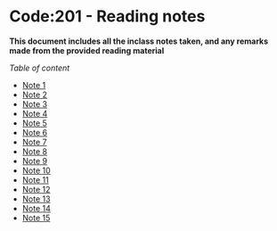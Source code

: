 # Code:201 - Reading notes 

**This document includes all the inclass notes taken, and any remarks made from the provided reading material**

*Table of content*
+ [Note 1](https://github.com/ghaithalaydi/reading-notes-201/blob/main/class-01.md)
+ [Note 2](https://github.com/ghaithalaydi/reading-notes-201/blob/main/class-02.md)
+ [Note 3](https://github.com/ghaithalaydi/reading-notes-201/blob/main/class-03.md)
+ [Note 4](https://github.com/ghaithalaydi/reading-notes-201/blob/main/class-04.md)
+ [Note 5](https://github.com/ghaithalaydi/reading-notes-201/blob/main/class-05.md)
+ [Note 6](https://github.com/ghaithalaydi/reading-notes-201/blob/main/class-06.md)
+ [Note 7](https://github.com/ghaithalaydi/reading-notes-201/blob/main/class-07.md)
+ [Note 8](https://github.com/ghaithalaydi/reading-notes-201/blob/main/class-08.md)
+ [Note 9](https://github.com/ghaithalaydi/reading-notes-201/blob/main/class-09.md)
+ [Note 10](https://github.com/ghaithalaydi/reading-notes-201/blob/main/class-10.md)
+ [Note 11](https://github.com/ghaithalaydi/reading-notes-201/blob/main/class-11.md)
+ [Note 12](https://github.com/ghaithalaydi/reading-notes-201/blob/main/class-12.md)
+ [Note 13](https://github.com/ghaithalaydi/reading-notes-201/blob/main/class-13.md)
+ [Note 14](https://github.com/ghaithalaydi/reading-notes-201/blob/main/class-14a.md)
+ [Note 15](https://link1.github)

